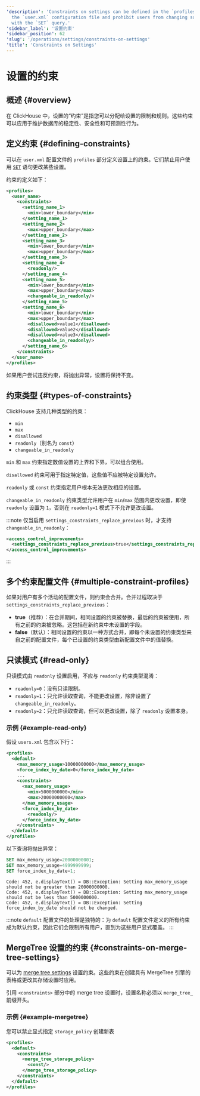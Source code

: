 ```yaml
---
'description': 'Constraints on settings can be defined in the `profiles` section of
  the `user.xml` configuration file and prohibit users from changing some of the settings
  with the `SET` query.'
'sidebar_label': '设置约束'
'sidebar_position': 62
'slug': '/operations/settings/constraints-on-settings'
'title': 'Constraints on Settings'
---
```





# 设置的约束

## 概述 {#overview}

在 ClickHouse 中，设置的“约束”是指您可以分配给设置的限制和规则。这些约束可以应用于维护数据库的稳定性、安全性和可预测性行为。

## 定义约束 {#defining-constraints}

可以在 `user.xml` 配置文件的 `profiles` 部分定义设置上的约束。它们禁止用户使用 [`SET`](/sql-reference/statements/set) 语句更改某些设置。

约束的定义如下：

```xml
<profiles>
  <user_name>
    <constraints>
      <setting_name_1>
        <min>lower_boundary</min>
      </setting_name_1>
      <setting_name_2>
        <max>upper_boundary</max>
      </setting_name_2>
      <setting_name_3>
        <min>lower_boundary</min>
        <max>upper_boundary</max>
      </setting_name_3>
      <setting_name_4>
        <readonly/>
      </setting_name_4>
      <setting_name_5>
        <min>lower_boundary</min>
        <max>upper_boundary</max>
        <changeable_in_readonly/>
      </setting_name_5>
      <setting_name_6>
        <min>lower_boundary</min>
        <max>upper_boundary</max>
        <disallowed>value1</disallowed>
        <disallowed>value2</disallowed>
        <disallowed>value3</disallowed>
        <changeable_in_readonly/>
      </setting_name_6>
    </constraints>
  </user_name>
</profiles>
```

如果用户尝试违反约束，将抛出异常，设置将保持不变。

## 约束类型 {#types-of-constraints}

ClickHouse 支持几种类型的约束：
- `min`
- `max`
- `disallowed`
- `readonly`（别名为 `const`）
- `changeable_in_readonly`

`min` 和 `max` 约束指定数值设置的上界和下界，可以组合使用。

`disallowed` 约束可用于指定特定值，这些值不应被特定设置允许。

`readonly` 或 `const` 约束指定用户根本无法更改相应的设置。

`changeable_in_readonly` 约束类型允许用户在 `min`/`max` 范围内更改设置，即使 `readonly` 设置为 `1`，否则在 `readonly=1` 模式下不允许更改设置。

:::note
仅当启用 `settings_constraints_replace_previous` 时，才支持 `changeable_in_readonly`：

```xml
<access_control_improvements>
  <settings_constraints_replace_previous>true</settings_constraints_replace_previous>
</access_control_improvements>
```
:::

## 多个约束配置文件 {#multiple-constraint-profiles}

如果对用户有多个活动的配置文件，则约束会合并。合并过程取决于 `settings_constraints_replace_previous`：
- **true**（推荐）：在合并期间，相同设置的约束被替换，最后的约束被使用，所有之前的约束被忽略。这包括在新约束中未设置的字段。
- **false**（默认）：相同设置的约束以一种方式合并，即每个未设置的约束类型来自之前的配置文件，每个已设置的约束类型由新配置文件中的值替换。

## 只读模式 {#read-only}

只读模式由 `readonly` 设置启用，不应与 `readonly` 约束类型混淆：
- `readonly=0`：没有只读限制。
- `readonly=1`：只允许读取查询，不能更改设置，除非设置了 `changeable_in_readonly`。
- `readonly=2`：只允许读取查询，但可以更改设置，除了 `readonly` 设置本身。

### 示例 {#example-read-only}

假设 `users.xml` 包含以下行：

```xml
<profiles>
  <default>
    <max_memory_usage>10000000000</max_memory_usage>
    <force_index_by_date>0</force_index_by_date>
    ...
    <constraints>
      <max_memory_usage>
        <min>5000000000</min>
        <max>20000000000</max>
      </max_memory_usage>
      <force_index_by_date>
        <readonly/>
      </force_index_by_date>
    </constraints>
  </default>
</profiles>
```

以下查询将抛出异常：

```sql
SET max_memory_usage=20000000001;
SET max_memory_usage=4999999999;
SET force_index_by_date=1;
```

```text
Code: 452, e.displayText() = DB::Exception: Setting max_memory_usage should not be greater than 20000000000.
Code: 452, e.displayText() = DB::Exception: Setting max_memory_usage should not be less than 5000000000.
Code: 452, e.displayText() = DB::Exception: Setting force_index_by_date should not be changed.
```

:::note
`default` 配置文件的处理是独特的：为 `default` 配置文件定义的所有约束成为默认约束，因此它们会限制所有用户，直到为这些用户显式覆盖。
:::

## MergeTree 设置的约束 {#constraints-on-merge-tree-settings}

可以为 [merge tree settings](merge-tree-settings.md) 设置约束。这些约束在创建具有 MergeTree 引擎的表格或更改其存储设置时应用。

引用 `<constraints>` 部分中的 merge tree 设置时，设置名称必须以 `merge_tree_` 前缀开头。

### 示例 {#example-mergetree}

您可以禁止显式指定 `storage_policy` 创建新表

```xml
<profiles>
  <default>
    <constraints>
      <merge_tree_storage_policy>
        <const/>
      </merge_tree_storage_policy>
    </constraints>
  </default>
</profiles>
```
